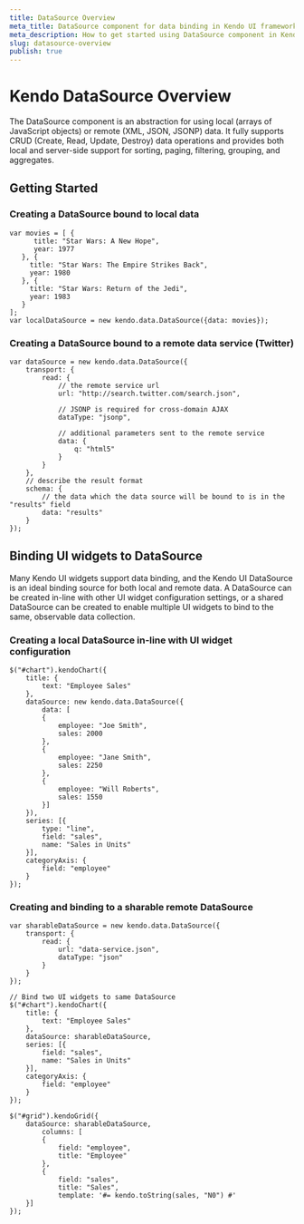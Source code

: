 ```yaml
---
title: DataSource Overview
meta_title: DataSource component for data binding in Kendo UI framework
meta_description: How to get started using DataSource component in Kendo UI framework to simplify data binding and operations.
slug: datasource-overview
publish: true
---
```


# Kendo DataSource Overview

The DataSource component is an abstraction for using local (arrays of JavaScript objects) or
remote (XML, JSON, JSONP) data. It fully supports CRUD (Create, Read, Update, Destroy) data
operations and provides both local and server-side support for sorting, paging, filtering, grouping, and aggregates.


## Getting Started

### Creating a DataSource bound to local data

    var movies = [ {
          title: "Star Wars: A New Hope",
          year: 1977
       }, {
         title: "Star Wars: The Empire Strikes Back",
         year: 1980
       }, {
         title: "Star Wars: Return of the Jedi",
         year: 1983
       }
    ];
    var localDataSource = new kendo.data.DataSource({data: movies});

### Creating a DataSource bound to a remote data service (Twitter)

    var dataSource = new kendo.data.DataSource({
        transport: {
            read: {
                // the remote service url
                url: "http://search.twitter.com/search.json",
    
                // JSONP is required for cross-domain AJAX
                dataType: "jsonp",
    
                // additional parameters sent to the remote service
                data: {
                    q: "html5"
                }
            }
        },
        // describe the result format
        schema: {
            // the data which the data source will be bound to is in the "results" field
            data: "results"
        }
    });

## Binding UI widgets to DataSource


Many Kendo UI widgets support data binding, and the Kendo UI DataSource is an ideal
binding source for both local and remote data. A DataSource can be created in-line
with other UI widget configuration settings, or a shared DataSource can be created
to enable multiple UI widgets to bind to the same, observable data collection.

### Creating a local DataSource in-line with UI widget configuration

    $("#chart").kendoChart({
        title: {
            text: "Employee Sales"
        },
        dataSource: new kendo.data.DataSource({
            data: [
            {
                employee: "Joe Smith",
                sales: 2000
            },
            {
                employee: "Jane Smith",
                sales: 2250
            },
            {
                employee: "Will Roberts",
                sales: 1550
            }]
        }),
        series: [{
            type: "line",
            field: "sales",
            name: "Sales in Units"
        }],
        categoryAxis: {
            field: "employee"
        }
    });

### Creating and binding to a sharable remote DataSource

    var sharableDataSource = new kendo.data.DataSource({
        transport: {
            read: {
                url: "data-service.json",
                dataType: "json"
            }
        }
    });
    
    // Bind two UI widgets to same DataSource
    $("#chart").kendoChart({
        title: {
            text: "Employee Sales"
        },
        dataSource: sharableDataSource,
        series: [{
            field: "sales",
            name: "Sales in Units"
        }],
        categoryAxis: {
            field: "employee"
        }
    });
    
    $("#grid").kendoGrid({
        dataSource: sharableDataSource,
            columns: [
            {
                field: "employee",
                title: "Employee"
            },
            {
                field: "sales",
                title: "Sales",
                template: '#= kendo.toString(sales, "N0") #'
        }]
    });
